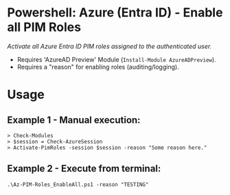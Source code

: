 # Powershell: Azure (Entra ID) - Enable all PIM Roles
*_Activate all Azure Entra ID PIM roles assigned to the authenticated user._*

- Requires 'AzureAD Preview' Module (`Install-Module AzureADPreview`).
- Requires a "reason" for enabling roles (auditing/logging). 

# Usage
## Example 1 - Manual execution:
```
> Check-Modules
> $session = Check-AzureSession
> Activate-PimRoles -session $session -reason "Some reason here."
```

## Example 2 - Execute from terminal:
```
.\Az-PIM-Roles_EnableAll.ps1 -reason "TESTING"
```
